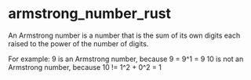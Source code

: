 # armstrong_number_rust

An Armstrong number is a number that is the sum of its own digits each raised to the power of the number of digits.

For example:
9 is an Armstrong number, because 9 = 9^1 = 9
10 is not an Armstrong number, because 10 != 1^2 + 0^2 = 1
